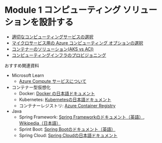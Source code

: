 # Module 1 コンピューティング ソリューションを設計する

- [適切なコンピューティングサービスの選択](mod01-01-compute-decision.md)
- [マイクロサービス用の Azure コンピューティング オプションの選択](mod01-02-microservice.md)
- [コンテナーのソリューション(AKS vs ACI)](mod01-03-container-aci-aks.md)
- [コンピューティングインフラのプロビジョニング](mod01-04-provisioning.md)

おすすめ関連資料
- Microsoft Learn 
  - [Azure Compute サービスについて](https://docs.microsoft.com/ja-jp/learn/modules/azure-compute-fundamentals/)
- コンテナー型仮想化
  - Docker: [Docker の日本語ドキュメント](https://docs.docker.jp/get-started/index.html)
  - Kubernetes: [Kubernetesの日本語ドキュメント](https://kubernetes.io/ja/docs/concepts/overview/what-is-kubernetes/)
  - コンテナーレジストリ: [Azure Container Registry](https://docs.microsoft.com/ja-jp/azure/container-registry/container-registry-intro)
- Java
  - Spring Framework: [Spring Frameworkのドキュメント（英語）](https://spring.io/projects/spring-framework), [Wikipedia（日本語）](https://ja.wikipedia.org/wiki/Spring_Framework)
  - Sprint Boot: [Spring Bootのドキュメント（英語）](https://spring.io/projects/spring-boot)
  - Spring Cloud: [Spring Cloudの日本語ドキュメント](https://spring.pleiades.io/projects/spring-cloud)